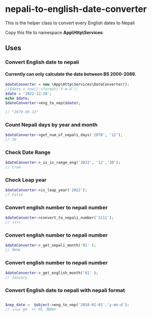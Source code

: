 # nepali-to-english-date-converter
This is the helper class to convert every English  dates to Nepali

Copy this file to namespace **App\Http\Services**: 


## Uses
### Convert English date to nepali
#### Currently can only calculate the date between BS 2000-2089.

```php
$dateConverter = new \App\Http\Services\DateConverter();
//$date = now()->format('Y-m-d');
$date = '2022-12-28';
echo $date;
$dateConverter->eng_to_nep($date);

// "2079-09-13"

```

### Count Nepali days by year and month

```php
$dateConverter->get_num_of_nepali_days('2078', '12');
// 30
```

### Check Date Range

```php
$dateConverter->_is_in_range_eng('2022', '12','30');
// true
```

### Check Leap year

```php
$dateConverter->is_leap_year('2022');
// False
```

### Convert english number to nepali number

```php
$dateConverter->convert_to_nepali_number('1111');
// ११११
```

### Convert english number to nepali number

```php
$dateConverter->_get_nepali_month('01' );
// बैशाख
```

### Convert english number to nepali number

```php
$dateConverter->_get_english_month('01' );
// January
```
### Convert English date to nepali with nepali format

```php

$nep_date =  $object->eng_to_nep('2018-01-01','y-mn-d');
// २०७४ पुस  ११ गते, बिहीबार
```
